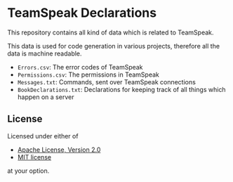 # TeamSpeak Declarations

This repository contains all kind of data which is related to TeamSpeak.

This data is used for code generation in various projects, therefore all the data is machine readable.

- `Errors.csv`: The error codes of TeamSpeak
- `Permissions.csv`: The permissions in TeamSpeak
- `Messages.txt`: Commands, sent over TeamSpeak connections
- `BookDeclarations.txt`: Declarations for keeping track of all things which happen on a server

## License

Licensed under either of

 * [Apache License, Version 2.0](LICENSE-APACHE)
 * [MIT license](LICENSE-MIT)

at your option.
